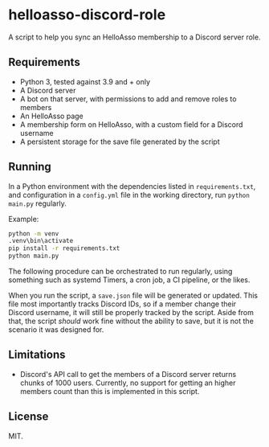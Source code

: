 # helloasso-discord-role

A script to help you sync an HelloAsso membership to a Discord server role.

## Requirements

- Python 3, tested against 3.9 and + only
- A Discord server
- A bot on that server, with permissions to add and remove roles to members
- An HelloAsso page
- A membership form on HelloAsso, with a custom field for a Discord username
- A persistent storage for the save file generated by the script

## Running

In a Python environment with the dependencies listed in `requirements.txt`, and
configuration in a `config.yml` file in the working directory, run `python
main.py` regularly.

Example:

```bash
python -m venv
.venv\bin\activate
pip install -r requirements.txt
python main.py
```

The following procedure can be orchestrated to run regularly, using something
such as systemd Timers, a cron job, a CI pipeline, or the likes.

When you run the script, a `save.json` file will be generated or updated. This
file most importantly tracks Discord IDs, so if a member change their Discord
username, it will still be properly tracked by the script. Aside from that, the
script *should* work fine without the ability to save, but it is not the
scenario it was designed for.

## Limitations

- Discord's API call to get the members of a Discord server returns chunks of
  1000 users. Currently, no support for getting an higher members count than
  this is implemented in this script.

## License

MIT.
